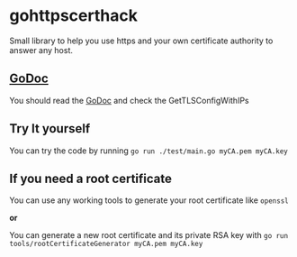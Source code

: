 # gohttpscerthack
Small library to help you use https and your own certificate authority to answer any host.

## [GoDoc](https://godoc.org/github.com/bennyscetbun/gohttpscerthack)

You should read the [GoDoc](https://godoc.org/github.com/bennyscetbun/gohttpscerthack) and check the GetTLSConfigWithIPs

## Try It yourself

You can try the code by running `go run ./test/main.go myCA.pem myCA.key`

## If you need a root certificate

You can use any working tools to generate your root certificate like `openssl`

**or**

You can generate a new root certificate and its private RSA key with `go run tools/rootCertificateGenerator myCA.pem myCA.key`

